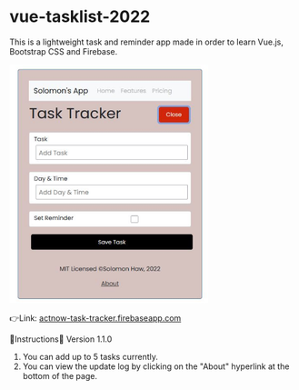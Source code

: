 # vue-tasklist-2022
This is a lightweight task and reminder app made in order to learn Vue.js, Bootstrap CSS and Firebase.

<p align="left">
  <img 
    width="350"
    height="420"
    src="/public/screencap.jpg"
  >
</p>

  :point_right:Link: [actnow-task-tracker.firebaseapp.com](actnow-task-tracker.firebaseapp.com)

  📜Instructions:scroll:
  Version 1.1.0
  1. You can add up to 5 tasks currently.
  2. You can view the update log by clicking on the "About" hyperlink at the bottom of the page.

